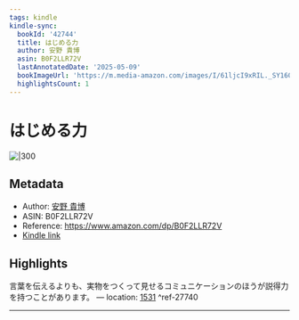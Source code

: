 ```yaml
---
tags: kindle
kindle-sync:
  bookId: '42744'
  title: はじめる力
  author: 安野 貴博
  asin: B0F2LLR72V
  lastAnnotatedDate: '2025-05-09'
  bookImageUrl: 'https://m.media-amazon.com/images/I/61ljcI9xRIL._SY160.jpg'
  highlightsCount: 1
---
```


# はじめる力
![|300](https://m.media-amazon.com/images/I/61ljcI9xRIL.jpg)
## Metadata
* Author: [安野 貴博](https://www.amazon.comundefined)
* ASIN: B0F2LLR72V
* Reference: https://www.amazon.com/dp/B0F2LLR72V
* [Kindle link](kindle://book?action=open&asin=B0F2LLR72V)

## Highlights
言葉を伝えるよりも、実物をつくって見せるコミュニケーションのほうが説得力を持つことがあります。 — location: [1531](kindle://book?action=open&asin=B0F2LLR72V&location=1531) ^ref-27740

---
